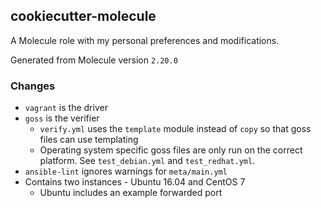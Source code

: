 ## cookiecutter-molecule

A Molecule role with my personal preferences and modifications.

Generated from Molecule version `2.20.0`

### Changes

* `vagrant` is the driver
* `goss` is the verifier
  * `verify.yml` uses the `template` module instead of `copy` so that goss files can use templating
  * Operating system specific goss files are only run on the correct platform. See `test_debian.yml` and `test_redhat.yml`.
* `ansible-lint` ignores warnings for `meta/main.yml`
* Contains two instances - Ubuntu 16.04 and CentOS 7
  * Ubuntu includes an example forwarded port
